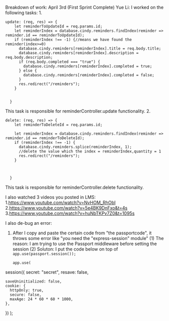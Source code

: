 Breakdown of work:
April 3rd (First Sprint Complete)
Yue Li:
I worked on the following tasks:
1.  
```
update: (req, res) => {
    let reminderToUpdateId = req.params.id;
    let reminderIndex = database.cindy.reminders.findIndex(reminder => reminder.id == reminderToUpdateId);
    if (reminderIndex !== -1) {//means we have found the reminder(index>=0)
      database.cindy.reminders[reminderIndex].title = req.body.title;
      database.cindy.reminders[reminderIndex].description = req.body.description;
      if (req.body.completed === "true") {
        database.cindy.reminders[reminderIndex].completed = true;
      } else {
        database.cindy.reminders[reminderIndex].completed = false;
      }
      res.redirect("/reminders");
    }


  }
```
This task is responsible for reminderController.update functionality.
2. 
```
delete: (req, res) => {
    let reminderToDeleteId = req.params.id;

    let reminderIndex = database.cindy.reminders.findIndex(reminder => reminder.id == reminderToDeleteId);
    if (reminderIndex !== -1) {
      database.cindy.reminders.splice(reminderIndex, 1);
      //delete the value which the index = reminderIndex,quantity = 1
      res.redirect("/reminders");
    }



  }
```
This task is responsible for reminderController.delete functionality.


I also watched 3 videos you posted in LMS:
1.https://www.youtube.com/watch?v=NvHOM_RhObI
2.https://www.youtube.com/watch?v=5e4BK9DnFxo&t=4s
3.https://www.youtube.com/watch?v=huNbTKPv7Z0&t=1095s

I also de-bug an error:
1. After I copy and paste the certain code from "the passportcode", it throws some error like "you need the "express-session" module"
    (1) The reason: I am trying to use the Passport middleware before setting the session
    (2) Soluton: I put the code below on top of `app.use(passport.session());`
    ```
    app.use(
  session({
    secret: "secret",
    resave: false,

    saveUninitialized: false,
    cookie: {
      httpOnly: true,
      secure: false,
      maxAge: 24 * 60 * 60 * 1000,
    },
  })
);
```

